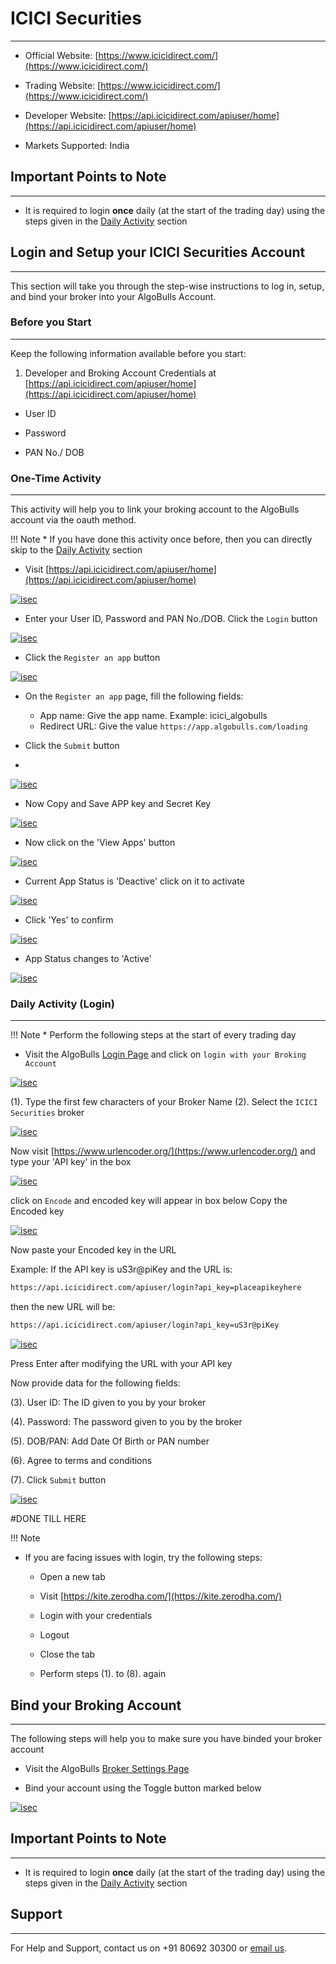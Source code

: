 # ICICI Securities
---

* Official Website: [https://www.icicidirect.com/](https://www.icicidirect.com/)

* Trading Website: [https://www.icicidirect.com/](https://www.icicidirect.com/)

* Developer Website: [https://api.icicidirect.com/apiuser/home](https://api.icicidirect.com/apiuser/home)

* Markets Supported: India

## Important Points to Note
---
* It is required to login **once** daily (at the start of the trading day) using the steps given in the [Daily Activity](#daily-activity-login) section

## Login and Setup your ICICI Securities Account 
---
This section will take you through the step-wise instructions to log in, setup, and bind your broker into your AlgoBulls Account.

### Before you Start
---
Keep the following information available before you start:

1) Developer and Broking Account Credentials at [https://api.icicidirect.com/apiuser/home](https://api.icicidirect.com/apiuser/home)

* User ID

* Password

* PAN No./ DOB 

### One-Time Activity
---
This activity will help you to link your broking account to the AlgoBulls account via the oauth method.

!!! Note
    * If you have done this activity once before, then you can directly skip to the [Daily Activity](#daily-activity-login) section

* Visit [https://api.icicidirect.com/apiuser/home](https://api.icicidirect.com/apiuser/home)

[ ![isec](imgs/icici_securities/home.png "Click to Enlarge or Ctrl+Click to open in a new Tab") ](imgs/icici_securities/home.png)

* Enter your User ID, Password and PAN No./DOB. Click the `Login` button

[ ![isec](imgs/icici_securities/login.png "Click to Enlarge or Ctrl+Click to open in a new Tab") ](imgs/icici_securities/login.png)

* Click the `Register an app` button

[ ![isec](imgs/icici_securities/register_app.png "Click to Enlarge or Ctrl+Click to open in a new Tab") ](imgs/icici_securities/register_app.png)

* On the `Register an app` page, fill the following fields:

    * App name: Give the app name. Example: icici_algobulls
    * Redirect URL: Give the value `https://app.algobulls.com/loading`
    
* Click the `Submit` button
* 
[ ![isec](imgs/icici_securities/submit.png "Click to Enlarge or Ctrl+Click to open in a new Tab") ](imgs/icici_securities/submit.png)


* Now Copy and Save APP key and Secret Key

[ ![isec](imgs/icici_securities/save.png "Click to Enlarge or Ctrl+Click to open in a new Tab") ](imgs/icici_securities/save.png)


* Now click on the 'View Apps' button

[ ![isec](imgs/icici_securities/view_apps.png "Click to Enlarge or Ctrl+Click to open in a new Tab") ](imgs/icici_securities/view_apps.png)


* Current App Status is 'Deactive' click on it to activate

[ ![isec](imgs/icici_securities/deactive.png "Click to Enlarge or Ctrl+Click to open in a new Tab") ](imgs/icici_securities/deactive.png)


* Click 'Yes' to confirm

[ ![isec](imgs/icici_securities/click_yes.png "Click to Enlarge or Ctrl+Click to open in a new Tab") ](imgs/icici_securities/click_yes.png)


* App Status changes to 'Active'

[ ![isec](imgs/icici_securities/active.png "Click to Enlarge or Ctrl+Click to open in a new Tab") ](imgs/icici_securities/active.png)


### Daily Activity (Login)
---

!!! Note
    * Perform the following steps at the start of every trading day

* Visit the AlgoBulls [Login Page](https://app.algobulls.com/user/login) and click on `login with your Broking Account`

[ ![isec](imgs/icici_securities/algo_home.png "Click to Enlarge or Ctrl+Click to open in a new Tab") ](imgs/icici_securities/algo_home.png)

(1). Type the first few characters of your Broker Name
(2). Select the `ICICI Securities` broker

[ ![isec](imgs/icici_securities/select_broker.png "Click to Enlarge or Ctrl+Click to open in a new Tab") ](imgs/icici_securities/select_broker.png)

Now visit [https://www.urlencoder.org/](https://www.urlencoder.org/) and type your 'API key' in the box

[ ![isec](imgs/icici_securities/encode_one.png "Click to Enlarge or Ctrl+Click to open in a new Tab") ](imgs/icici_securities/encode_one.png)

click on `Encode` and encoded key will appear in box below 
Copy the Encoded key

[ ![isec](imgs/icici_securities/encode_two.png "Click to Enlarge or Ctrl+Click to open in a new Tab") ](imgs/icici_securities/encode_two.png)

Now paste your Encoded key in the URL

Example: If the API key is uS3r@piKey and the URL is:

```html
https://api.icicidirect.com/apiuser/login?api_key=placeapikeyhere

```
then the new URL will be:

```html
https://api.icicidirect.com/apiuser/login?api_key=uS3r@piKey
```

[ ![isec](imgs/icici_securities/key.png "Click to Enlarge or Ctrl+Click to open in a new Tab") ](imgs/icici_securities/key.png)

Press Enter after modifying the URL with your API key

Now provide data for the following fields:

(3). User ID: The ID given to you by your broker

(4). Password: The password given to you by the broker

(5). DOB/PAN: Add Date Of Birth or PAN number

(6). Agree to terms and conditions

(7). Click `Submit` button

[ ![isec](imgs/icici_securities/login_again.png "Click to Enlarge or Ctrl+Click to open in a new Tab") ](imgs/icici_securities/login_again.png)


#DONE TILL HERE




!!! Note

* If you are facing issues with login, try the following steps:

    * Open a new tab

    * Visit [https://kite.zerodha.com/](https://kite.zerodha.com/)

    * Login with your credentials

    * Logout

    * Close the tab

    * Perform steps (1). to (8). again

## Bind your Broking Account
---
The following steps will help you to make sure you have binded your broker account

* Visit the AlgoBulls [Broker Settings Page](https://app.algobulls.com/account/broking)

* Bind your account using the Toggle button marked below

[ ![
isec](imgs/icici_securities/isec_binded.png "Click to Enlarge or Ctrl+Click to open in a new Tab") ](imgs/icici_securities/zerodha_binded.png)

## Important Points to Note
---
* It is required to login **once** daily (at the start of the trading day) using the steps given in the [Daily Activity](#daily-activity-login) section

## Support
---
For Help and Support, contact us on +91 80692 30300 or [email us](mailto:support@algobulls.com).
